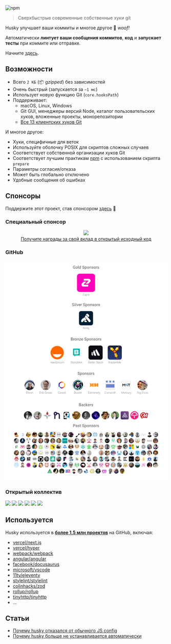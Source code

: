 ![npm](https://img.shields.io/npm/dm/husky)

> Сверхбыстрые современные собственные хуки git

Husky улучшает ваши коммиты и многое другое 🐶 _woof!_

Автоматически **линтует ваши сообщения коммитов**, **код** и **запускает тесты** при коммите или отправке.

Начните [здесь](/get-started.md).

## Возможности

- Всего `2 КБ` (📦 _gzipped_) без зависимостей
- Очень быстрый (запускается за `~1 мс`)
- Использует новую функцию Git (`core.hooksPath`)
- Поддерживает:
  - macOS, Linux, Windows
  - Git GUI, менеджеры версий Node, каталог пользовательских хуков, вложенные проекты, монорепозитории
  - [Все 13 клиентских хуков Git](https://git-scm.com/docs/githooks)

И многое другое:
- Хуки, специфичные для веток
- Используйте оболочку POSIX для скриптов сложных случаев
- Соответствует собственной организации хуков Git
- Соответствует лучшим практикам [npm](https://docs.npmjs.com/cli/v10/using-npm/scripts#best-practices) с использованием скрипта `prepare`
- Параметры согласия/отказа
- Может быть глобально отключено
- Удобные сообщения об ошибках

## Спонсоры

Поддержите этот проект, став спонсором [здесь](https://github.com/sponsors/typicode) 💖

### Специальный спонсор

<p align="center">
  <a href="https://app.tea.xyz/sign-up?r=8L2HWfJB6hs">
    <img src="https://github.com/typicode/husky/assets/5502029/1b95c571-0157-48bc-a147-0d8d2fbc1d8a" /><br/>
    Получите награды за свой вклад в открытый исходный код
  </a>
</p>

### GitHub

<p align="center">
  <a href="../sponsorkit/sponsors.svg">
    <img src='../sponsorkit/sponsors.svg'/>
  </a>
</p>

### Открытый коллектив

<a href="https://opencollective.com/husky/tiers/company/0/website"><img src="https://opencollective.com/husky/tiers/company/0/avatar.svg?avatarHeight=120"></a>
<a href="https://opencollective.com/husky/tiers/company/1/website"><img src="https://opencollective.com/husky/tiers/company/1/avatar.svg?avatarHeight=120"></a>
<a href="https://opencollective.com/husky/tiers/company/2/website"><img src="https://opencollective.com/husky/tiers/company/2/avatar.svg?avatarHeight=120"></a>
<a href="https://opencollective.com/husky/tiers/company/3/website"><img src="https://opencollective.com/husky/tiers/company/3/avatar.svg?avatarHeight=120"></a>
<a href="https://opencollective.com/husky/tiers/company/4/website"><img src="https://opencollective.com/husky/tiers/company/4/avatar.svg?avatarHeight=120"></a>
<a href="https://opencollective.com/husky/tiers/company/5/website"><img src="https://opencollective.com/husky/tiers/company/5/avatar.svg?avatarHeight=120"></a>

## Используется

Husky используется в [**более 1,5 млн проектов**](https://github.com/typicode/husky/network/dependents?package_id=UGFja2FnZS0xODQzNTgwNg%3D%3D) на GitHub, включая:

- [vercel/next.js](https://github.com/vercel/next.js)
- [vercel/hyper](https://github.com/vercel/hyper)
- [webpack/webpack](https://github.com/webpack/webpack)
- [angular/angular](https://github.com/angular/angular)
- [facebook/docusaurus](https://github.com/facebook/docusaurus)
- [microsoft/vscode](https://github.com/microsoft/vscode)
- [11ty/eleventy](https://github.com/11ty/eleventy)
- [stylelint/stylelint](https://github.com/stylelint/stylelint)
- [colinhacks/zod](https://github.com/colinhacks/zod)
- [rollup/rollup](https://github.com/rollup/rollup)
- [tinyhttp/tinyhttp](https://github.com/tinyhttp/tinyhttp)
- ...

## Статьи

- [Почему husky отказался от обычного JS config](https://blog.typicode.com/posts/husky-git-hooks-javascript-config/)
- [Почему husky больше не устанавливается автоматически](https://blog.typicode.com/posts/husky-git-hooks-autoinstall/)